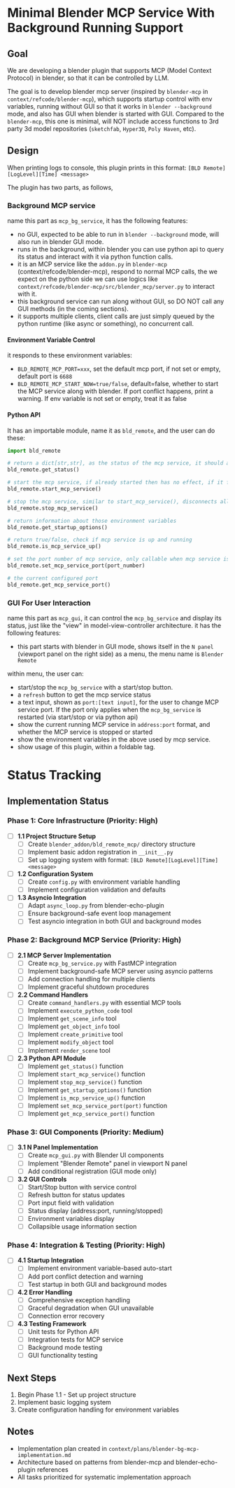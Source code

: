 # Minimal Blender MCP Service With Background Running Support

## Goal
We are developing a blender plugin that supports MCP (Model Context Protocol) in blender, so that it can be controlled by LLM.

The goal is to develop blender mcp server (inspired by `blender-mcp` in `context/refcode/blender-mcp`), which supports startup control with env variables, running without GUI so that it works in `blender --background` mode, and also has GUI when blender is started with GUI. Compared to the `blender-mcp`, this one is minimal, will NOT include access functions to 3rd party 3d model repositories (`sketchfab`, `Hyper3D`, `Poly Haven`, etc).

## Design

When printing logs to console, this plugin prints in this format:
`[BLD Remote][LogLevel][Time] <message>`

The plugin has two parts, as follows,

### Background MCP service

name this part as `mcp_bg_service`, it has the following features:
- no GUI, expected to be able to run in `blender --background` mode, will also run in blender GUI mode.
- runs in the background, within blender you can use python api to query its status and interact with it via python function calls.
- it is an MCP service like the `addon.py` in `blender-mcp` (context/refcode/blender-mcp), respond to normal MCP calls, the we expect on the python side we can use logics like `context/refcode/blender-mcp/src/blender_mcp/server.py` to interact with it.
- this background service can run along without GUI, so DO NOT call any GUI methods (in the coming sections).
- it supports multiple clients, client calls are just simply queued by the python runtime (like async or something), no concurrent call.

#### Environment Variable Control
it responds to these environment variables:
- `BLD_REMOTE_MCP_PORT=xxx`, set the default mcp port, if not set or empty, default port is `6688`
- `BLD_REMOTE_MCP_START_NOW=true/false`, default=false, whether to start the MCP service along with blender. If port conflict happens, print a warning. If env variable is not set or empty, treat it as false


#### Python API
It has an importable module, name it as `bld_remote`, and the user can do these:

```python
import bld_remote

# return a dict[str,str], as the status of the mcp service, it should also return something even if the mcp service is not running, in order to let the user deal with any error
bld_remote.get_status()

# start the mcp service, if already started then has no effect, if it fails to start then throw an exception, with reasons in it
bld_remote.start_mcp_service()

# stop the mcp service, similar to start_mcp_service(), disconnects all clients forcefully.
bld_remote.stop_mcp_service()

# return information about those environment variables
bld_remote.get_startup_options()

# return true/false, check if mcp service is up and running
bld_remote.is_mcp_service_up()

# set the port number of mcp service, only callable when mcp service is stopped, otherwise throws exception
bld_remote.set_mcp_service_port(port_number)

# the current configured port
bld_remote.get_mcp_service_port()
```

### GUI For User Interaction

name this part as `mcp_gui`, it can control the `mcp_bg_service` and display its status, just like the "view" in  model-view-controller architecture. it has the following features:
- this part starts with blender in GUI mode, shows itself in the `N panel` (viewport panel on the right side) as a menu, the menu name is `Blender Remote`

within menu, the user can:
- start/stop the `mcp_bg_service` with a start/stop button.
- a `refresh` button to get the mcp service status
- a text input, shown as `port:[text input]`, for the user to change MCP service port. If the port only applies when the `mcp_bg_service` is restarted (via start/stop or via python api)
- show the current running MCP service in `address:port` format, and whether the MCP service is stopped or started
- show the environment variables in the above used by mcp service.
- show usage of this plugin, within a foldable tag.

# Status Tracking

## Implementation Status

### Phase 1: Core Infrastructure (Priority: High)
- [ ] **1.1 Project Structure Setup**
  - [ ] Create `blender_addon/bld_remote_mcp/` directory structure
  - [ ] Implement basic addon registration in `__init__.py`
  - [ ] Set up logging system with format: `[BLD Remote][LogLevel][Time] <message>`

- [ ] **1.2 Configuration System**
  - [ ] Create `config.py` with environment variable handling
  - [ ] Implement configuration validation and defaults

- [ ] **1.3 Asyncio Integration**
  - [ ] Adapt `async_loop.py` from blender-echo-plugin
  - [ ] Ensure background-safe event loop management
  - [ ] Test asyncio integration in both GUI and background modes

### Phase 2: Background MCP Service (Priority: High)
- [ ] **2.1 MCP Server Implementation**
  - [ ] Create `mcp_bg_service.py` with FastMCP integration
  - [ ] Implement background-safe MCP server using asyncio patterns
  - [ ] Add connection handling for multiple clients
  - [ ] Implement graceful shutdown procedures

- [ ] **2.2 Command Handlers**
  - [ ] Create `command_handlers.py` with essential MCP tools
  - [ ] Implement `execute_python_code` tool
  - [ ] Implement `get_scene_info` tool
  - [ ] Implement `get_object_info` tool
  - [ ] Implement `create_primitive` tool
  - [ ] Implement `modify_object` tool
  - [ ] Implement `render_scene` tool

- [ ] **2.3 Python API Module**
  - [ ] Implement `get_status()` function
  - [ ] Implement `start_mcp_service()` function
  - [ ] Implement `stop_mcp_service()` function
  - [ ] Implement `get_startup_options()` function
  - [ ] Implement `is_mcp_service_up()` function
  - [ ] Implement `set_mcp_service_port(port)` function
  - [ ] Implement `get_mcp_service_port()` function

### Phase 3: GUI Components (Priority: Medium)
- [ ] **3.1 N Panel Implementation**
  - [ ] Create `mcp_gui.py` with Blender UI components
  - [ ] Implement "Blender Remote" panel in viewport N panel
  - [ ] Add conditional registration (GUI mode only)

- [ ] **3.2 GUI Controls**
  - [ ] Start/Stop button with service control
  - [ ] Refresh button for status updates
  - [ ] Port input field with validation
  - [ ] Status display (address:port, running/stopped)
  - [ ] Environment variables display
  - [ ] Collapsible usage information section

### Phase 4: Integration & Testing (Priority: High)
- [ ] **4.1 Startup Integration**
  - [ ] Implement environment variable-based auto-start
  - [ ] Add port conflict detection and warning
  - [ ] Test startup in both GUI and background modes

- [ ] **4.2 Error Handling**
  - [ ] Comprehensive exception handling
  - [ ] Graceful degradation when GUI unavailable
  - [ ] Connection error recovery

- [ ] **4.3 Testing Framework**
  - [ ] Unit tests for Python API
  - [ ] Integration tests for MCP service
  - [ ] Background mode testing
  - [ ] GUI functionality testing

## Next Steps
1. Begin Phase 1.1 - Set up project structure
2. Implement basic logging system
3. Create configuration handling for environment variables

## Notes
- Implementation plan created in `context/plans/blender-bg-mcp-implementation.md`
- Architecture based on patterns from blender-mcp and blender-echo-plugin references
- All tasks prioritized for systematic implementation approach